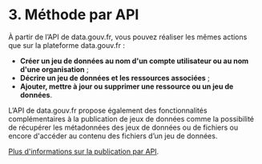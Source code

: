 # 3. Méthode par API

À partir de l’API de data.gouv.fr, vous pouvez réaliser les mêmes actions que sur la plateforme data.gouv.fr :

* **Créer un jeu de données au nom d'un compte utilisateur ou au nom d'une organisation** ;
* **Décrire un jeu de données et les ressources associées** ;
* **Ajouter, mettre à jour ou supprimer une ressource ou un jeu de données**.

L’API de data.gouv.fr propose également des fonctionnalités complémentaires à la publication de jeux de données comme la possibilité de récupérer les métadonnées des jeux de données ou de fichiers ou encore d'accéder au contenu des fichiers d’un jeu de données.

[Plus d'informations sur la publication par API](https://guides.data.gouv.fr/publier-des-donnees/guide-data.gouv.fr/jeux-de-donnees/publier-un-jeu-de-donnees#mise-a-disposition-directe-sur-data-gouv-fr).
